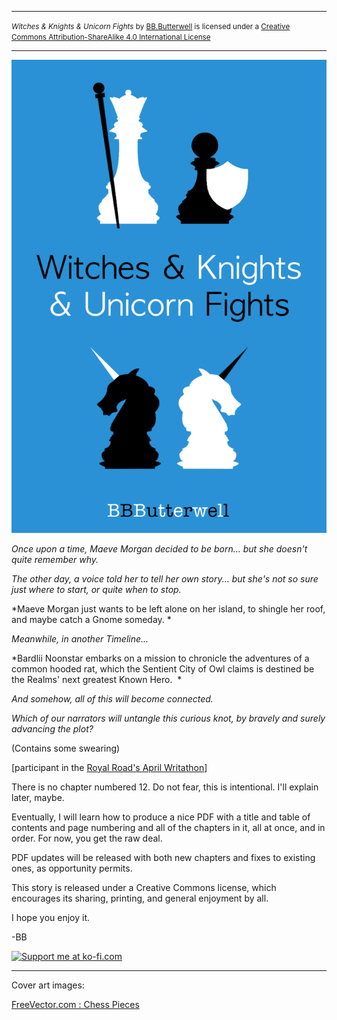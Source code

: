 <hr><small><span xmlns:dct="http://purl.org/dc/terms/" property="dct:title"><i>Witches & Knights & Unicorn Fights</i></span> by <a xmlns:cc="http://creativecommons.org/ns#" href="https://github.com/bbbutterwell/book" property="cc:attributionName" rel="cc:attributionURL">BB.Butterwell</a> is licensed under a <a rel="license" href="http://creativecommons.org/licenses/by-sa/4.0/">Creative Commons Attribution-ShareAlike 4.0 International License</a></small><hr/>

![image Cover Image](./_img/WKUF_Cover_800x1200.png)

*Once upon a time, Maeve Morgan decided to be born... but she doesn't quite remember why.*

*The other day, a voice told her to tell her own story... but she's not so sure just where to start, or quite when to stop.*

*Maeve Morgan just wants to be left alone on her island, to shingle her roof, and maybe catch a Gnome someday.  *

*Meanwhile, in another Timeline...*

*Bardlii Noonstar embarks on a mission to chronicle the adventures of a common hooded rat, which the Sentient City of Owl claims is destined be the Realms' next greatest Known Hero.   *

*And somehow, all of this will become connected.*

*Which of our narrators will untangle this curious knot, by bravely and surely advancing the plot?*



(Contains some swearing)  

[participant in the [Royal Road's April Writathon](https://www.royalroad.com/blog/46/join-aprils-fun-events)]



There is no chapter numbered 12. Do not fear, this is intentional. I'll explain later, maybe.

Eventually, I will learn how to produce a nice PDF with a title and table of contents and page numbering and all of the chapters in it, all at once, and in order. For now, you get the raw deal.

PDF updates will be released with both new chapters and fixes to existing ones, as opportunity permits.

This story is released under a Creative Commons license, which encourages its sharing, printing, and general enjoyment by all.

I hope you enjoy it.

-BB



<a href='https://ko-fi.com/T6T8BCPTV' target='_blank'><img height='36' style='border:0px;height:36px;' src='https://cdn.ko-fi.com/cdn/kofi5.png?v=3' border='0' alt='Support me at ko-fi.com' /></a>

---

Cover art images:

<a href="https://www.freevector.com/chequers-silhouette-vector-set-21849">FreeVector.com : Chess Pieces</a>
